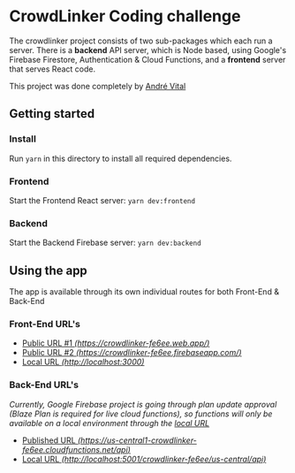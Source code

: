 # CrowdLinker Coding challenge

The crowdlinker project consists of two sub-packages which each run a server. There is a **backend** API server, which is Node based, using Google's Firebase Firestore, Authentication & Cloud Functions, and a **frontend** server that serves React code.

This project was done completely by [André Vital](https://github.com/andrevitalb)

## Getting started

### Install

Run `yarn` in this directory to install all required dependencies.

### Frontend

Start the Frontend React server: `yarn dev:frontend`

### Backend

Start the Backend Firebase server: `yarn dev:backend`

## Using the app

The app is available through its own individual routes for both Front-End & Back-End

### Front-End URL's

-   [Public URL #1 _(https://crowdlinker-fe6ee.web.app/)_](https://crowdlinker-fe6ee.web.app/)
-   [Public URL #2 _(https://crowdlinker-fe6ee.firebaseapp.com/)_](https://crowdlinker-fe6ee.firebaseapp.com/)
-   [Local URL _(http://localhost:3000)_](http://localhost:3000)

### Back-End URL's

_Currently, Google Firebase project is going through plan update approval (Blaze Plan is required for live cloud functions), so functions will only be available on a local environment through the [local URL](http://localhost:5001/crowdlinker-fe6ee/us-central/api)_

-   [Published URL _(https://us-central1-crowdlinker-fe6ee.cloudfunctions.net/api)_](https://us-central1-crowdlinker-fe6ee.cloudfunctions.net/api)
-   [Local URL _(http://localhost:5001/crowdlinker-fe6ee/us-central/api)_](http://localhost:5001/crowdlinker-fe6ee/us-central/api)
